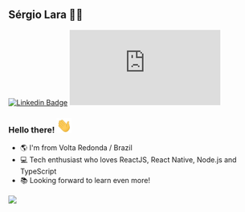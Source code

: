 ## Sérgio Lara 👨‍💻

[![Linkedin Badge](https://img.shields.io/badge/-LinkedIn-2981BC?style=flat-square&logo=Linkedin&logoColor=white&link=https://www.linkedin.com/in/sergioricardolara)](https://www.linkedin.com/in/sergioricardolara)
[![Mail Badge](https://img.shields.io/badge/-E&#8208;mail-F25022?style=flat-square&logo=Gmail&logoColor=white&link=mailto:sergio-ricardo@hotmail.com)](mailto:sergio-ricardo@hotmail.com)
<!--[![HitCount](http://hits.dwyl.com/sergioricardoml/sergioricardoml.svg)](http://hits.dwyl.com/sergioricardoml/sergioricardoml)-->

### Hello there! <img src="https://raw.githubusercontent.com/ABSphreak/ABSphreak/master/gifs/Hi.gif" width="30px">
- 🌎 I'm from Volta Redonda / Brazil<br />
- 💻 Tech enthusiast who loves ReactJS, React Native, Node.js and TypeScript<br />
- 📚 Looking forward to learn even more!

<img src="https://github-readme-stats.vercel.app/api/top-langs/?username=sergioricardoml&layout=compact&langs_count=5&hide=ruby,java&title_color=24292E&hide_border=true&card_width=350" align="center">

<!--
<a href="https://www.linkedin.com/in/sergioricardolara/">
  <img align="left" alt="Sérgio Lara | Linkedin" width="24px" src="./assets/linkedin.svg" />
</a>
<a href="mailto:sergio-ricardo@hotmail.com">
  <img align="left" alt="Sérgio Lara | Hotmail" width="26px" src="./assets/mail.svg" />
</a>
-->

<!--
**sergioricardoml/sergioricardoml** is a ✨ _special_ ✨ repository because its `README.md` (this file) appears on your GitHub profile.

Here are some ideas to get you started:

- 🔭 I’m currently working on ...
- 🌱 I’m currently learning ...
- 👯 I’m looking to collaborate on ...
- 🤔 I’m looking for help with ...
- 💬 Ask me about ...
- 📫 How to reach me: ...
- 😄 Pronouns: ...
- ⚡ Fun fact: ...
-->
